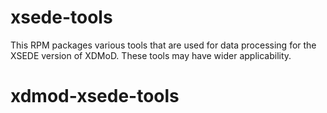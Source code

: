 # xsede-tools

This RPM packages various tools that are used for data processing for the XSEDE
version of XDMoD. These tools may have wider applicability.

# xdmod-xsede-tools

